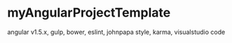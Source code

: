 # myAngularProjectTemplate
angular v1.5.x, gulp, bower, eslint, johnpapa style, karma, visualstudio code
